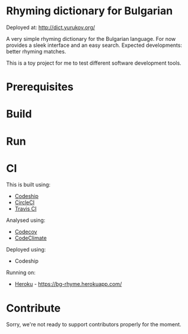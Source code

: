 # Rhyming dictionary for Bulgarian

Deployed at: http://dict.yurukov.org/

A very simple rhyming dictionary for the Bulgarian language. For now provides a sleek interface and an easy search. Expected developments: better rhyming matches.

This is a toy project for me to test different software development tools.

# Prerequisites

# Build

# Run

# CI

This is built using:

* [Codeship](http://codeship.com/)
* [CircleCI](https://circleci.com/)
* [Travis CI](https://travis-ci.org/)

Analysed using:

* [Codecov](https://codecov.io/)
* [CodeClimate](https://codeclimate.com/)

Deployed using:

* Codeship

Running on:

* [Heroku](https://www.heroku.com/) - https://bg-rhyme.herokuapp.com/

# Contribute

Sorry, we're not ready to support contributors properly for the moment.

